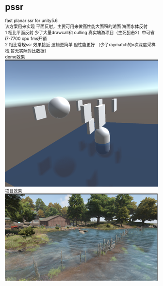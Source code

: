# pssr
fast planar ssr for unity5.6<br>
该方案用来实现 平面反射，主要可用来做高性能大面积的湖面 海面水体反射<br>
1 相比平面反射 少了大量drawcall和 culling 真实端游项目（生死狙击2）中可省i7-7700 cpu 1ms开销<br>
2 相比常规ssr 效果接近  逻辑更简单 但性能更好 （少了raymatch的n次深度采样检,暂无实际对比数据）<br>
demo效果
![gif](/ReadMeFiles/pssr_demo.png)
项目效果
![gif](/ReadMeFiles/pssr_game.png)
